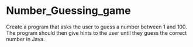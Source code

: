 # Number_Guessing_game
Create a program that asks the user to guess a number between 1 and 100. The program should then give hints to the user until they guess the correct number in Java.
